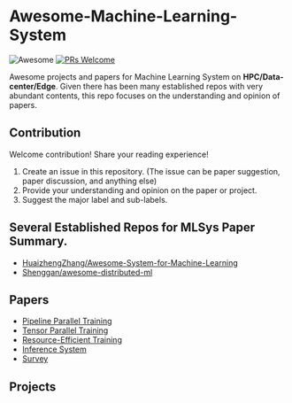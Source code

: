 # Awesome-Machine-Learning-System
![Awesome](https://awesome.re/badge.svg) [![PRs Welcome](https://img.shields.io/badge/PRs-welcome-brightgreen.svg)](https://github.com/dujiangsu/Awesome-Large-Model-Inference/pulls)

Awesome projects and papers for Machine Learning System on **HPC/Data-center/Edge**.
Given there has been many established repos with very abundant contents, this repo focuses on the understanding and opinion of papers.

## Contribution
Welcome contribution! Share your reading experience!
1. Create an issue in this repository. (The issue can be paper suggestion, paper discussion, and anything else)
2. Provide your understanding and opinion on the paper or project.
3. Suggest the major label and sub-labels.


## Several Established Repos for MLSys Paper Summary.
- [HuaizhengZhang/Awesome-System-for-Machine-Learning](https://github.com/HuaizhengZhang/Awesome-System-for-Machine-Learning#maintainer)
- [Shenggan/awesome-distributed-ml](https://github.com/Shenggan/awesome-distributed-ml)

## Papers
- [Pipeline Parallel Training](Pipeline_Parallel_Training.md)
- [Tensor Parallel Training](Tensor_Parallel_Training.md)
- [Resource-Efficient Training](Resource_Efficient_Training.md)
- [Inference System](Inference_System.md)
- [Survey](Survey.md)



## Projects





